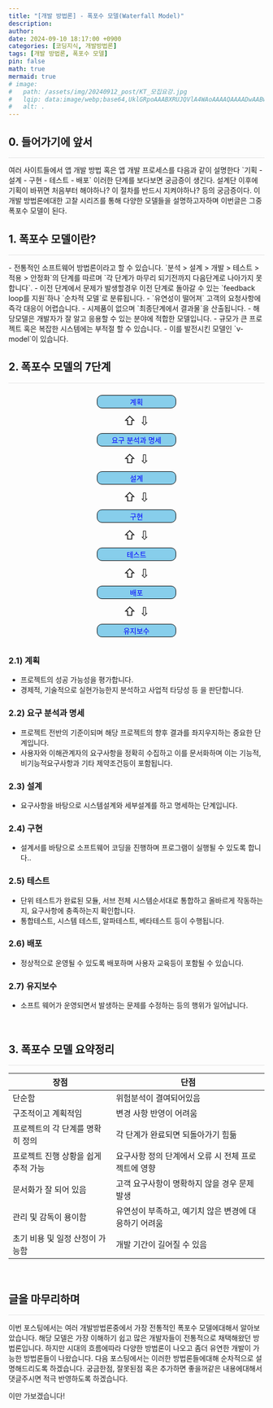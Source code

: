 ```yaml
---
title: "[개발 방법론] - 폭포수 모델(Waterfall Model)"
description: 
author:
date: 2024-09-10 18:17:00 +0900
categories: [코딩지식, 개발방법론]
tags: [개발 방법론, 폭포수 모델]
pin: false
math: true
mermaid: true
# image:
#   path: /assets/img/20240912_post/KT_모집요강.jpg
#   lqip: data:image/webp;base64,UklGRpoAAABXRUJQVlA4WAoAAAAQAAAADwAABwAAQUxQSDIAAAARL0AmbZurmr57yyIiqE8oiG0bejIYEQTgqiDA9vqnsUSI6H+oAERp2HZ65qP/VIAWAFZQOCBCAAAA8AEAnQEqEAAIAAVAfCWkAALp8sF8rgRgAP7o9FDvMCkMde9PK7euH5M1m6VWoDXf2FkP3BqV0ZYbO6NA/VFIAAAA
#   alt: .
---
```


## **0. 들어가기에 앞서**
<hr style="height: 0.5px; background-color: rgba(0, 0, 0, .1); border: none;" /> 
여러 사이트들에서 앱 개발 방법 혹은 앱 개발 프로세스를 다음과 같이 설명한다
`기획 - 설계 - 구현 - 테스트 - 배포` 이러한 단계를 보다보면 궁금증이 생긴다. 설계단 이후에 기획이 바뀌면 처음부터 해야하나? 이 절차를 반드시 지켜야하나? 등의 궁금증이다.
이개발 방법론에대한 고찰 시리즈를 통해 다양한 모델들을 설명하고자하며 이번글은 그중 폭포수 모델이 된다.

<br/>

## **1. 폭포수 모델이란?**
<hr style="height: 0.5px; background-color: rgba(0, 0, 0, .1); border: none;" /> 
- 전통적인 소프트웨어 방법론이라고 할 수 있습니다. `분석 > 설계 > 개발 > 테스트 > 적용 > 안정화`의 단계를 따르며 `각 단계가 마무리 되기전까지 다음단계로 나아가지 못합니다`.
- 이전 단계에서 문제가 발생할경우 이전 단계로 돌아갈 수 있는 `feedback loop를 지원`하나 `순차적 모델`로 분류됩니다.
- `유연성이 떨어져` 고객의 요청사항에 즉각 대응이 어렵습니다.
- 시제품이 없으며 `최종단계에서 결과물`을 산출됩니다.
- 해당모델은 개발자가 잘 알고 응용할 수 있는 분야에 적합한 모델입니다.
- 규모가 큰 프로젝트 혹은 복잡한 시스템에는 부적절 할 수 있습니다.
- 이를 발전시킨 모델인 `v-model`이 있습니다.

<br/>

## **2. 폭포수 모델의 7단계**
<hr style="height: 0.5px; background-color: rgba(0, 0, 0, .1); border: none;" /> 

<div style="text-align: center;">
    <div style="display: inline-block; width: 150px; padding: 2px; margin: 10px; border: 1px solid black; border-radius: 10px; text-align: center; background-color: skyblue; color: blue;">계획</div>
    <br/>
    <span style="font-size: 24px; margin: 0 10px; display: inline-block; vertical-align: middle;">⇧  ⇩</span>
    <br/>
    <div style="display: inline-block; width: 150px; padding: 2px; margin: 10px; border: 1px solid black; border-radius: 10px; text-align: center; background-color: skyblue; color: blue;">요구 분석과 명세</div>
    <br/>
    <span style="font-size: 24px; margin: 0 10px; display: inline-block; vertical-align: middle;">⇧  ⇩</span>
    <br/>
    <div style="display: inline-block; width: 150px; padding: 2px; margin: 10px; border: 1px solid black; border-radius: 10px; text-align: center; background-color: skyblue; color: blue;">설계</div>
    <br/>
    <span style="font-size: 24px; margin: 0 10px; display: inline-block; vertical-align: middle;">⇧  ⇩</span>
    <br/>
    <div style="display: inline-block; width: 150px; padding: 2px; margin: 10px; border: 1px solid black; border-radius: 10px; text-align: center; background-color: skyblue; color: blue;">구현</div>
    <br/>
    <span style="font-size: 24px; margin: 0 10px; display: inline-block; vertical-align: middle;">⇧  ⇩</span>
    <br/>
    <div style="display: inline-block; width: 150px; padding: 2px; margin: 10px; border: 1px solid black; border-radius: 10px; text-align: center; background-color: skyblue; color: blue;">테스트</div>
    <br/>
    <span style="font-size: 24px; margin: 0 10px; display: inline-block; vertical-align: middle;">⇧  ⇩</span>
    <br/>
    <div style="display: inline-block; width: 150px; padding: 2px; margin: 10px; border: 1px solid black; border-radius: 10px; text-align: center; background-color: skyblue; color: blue;">배포</div>
    <br/>
    <span style="font-size: 24px; margin: 0 10px; display: inline-block; vertical-align: middle;">⇧  ⇩</span>
    <br/>
    <div style="display: inline-block; width: 150px; padding: 2px; margin: 10px; border: 1px solid black; border-radius: 10px; text-align: center; background-color: skyblue; color: blue;">유지보수</div>
</div>


### 2.1) 계획
- 프로젝트의 성공 가능성을 평가합니다.
- 경제적, 기술적으로 실현가능한지 분석하고 사업적 타당성 등 을 판단합니다.

### 2.2) 요구 분석과 명세
- 프로젝트 전반의 기준이되며 해당 프로젝트의 향후 결과를 좌지우지하는 중요한 단계입니다.
- 사용자와 이해관계자의 요구사항을 정확히 수집하고 이를 문서화하며 이는 기능적, 비기능적요구사항과 기타 제약조건등이 포함됩니다.

### 2.3) 설계
- 요구사항을 바탕으로 시스템설계와 세부설계를 하고 명세하는 단계입니다.

### 2.4) 구현
- 설계서를 바탕으로 소프트웨어 코딩을 진행하며 프로그램이 실행될 수 있도록 합니다..

### 2.5) 테스트
- 단위 테스트가 완료된 모듈, 서브 전체 시스템순서대로 통합하고 올바르게 작동하는지, 요구사항에 충족하는지 확인합니다.
- 통합테스트, 시스템 테스트, 알파테스트, 베타테스트 등이 수행됩니다.

### 2.6) 배포
- 정상적으로 운영될 수 있도록 배포하며 사용자 교육등이 포함될 수 있습니다.

### 2.7) 유지보수
- 소프트 웨어가 운영되면서 발생하는 문제를 수정하는 등의 행위가 일어납니다.

<br/>

## **3. 폭포수 모델 요약정리**
<hr style="height: 0.5px; background-color: rgba(0, 0, 0, .1); border: none;" />

| **장점**                        | **단점**                      |
|----------------------------------|-------------------------------|
| 단순함                          | 위험분석이 결여되어있음         |
| 구조적이고 계획적임              | 변경 사항 반영이 어려움        |
| 프로젝트의 각 단계를 명확히 정의 | 각 단계가 완료되면 되돌아가기 힘듦 |
| 프로젝트 진행 상황을 쉽게 추적 가능 | 요구사항 정의 단계에서 오류 시 전체 프로젝트에 영향 |
| 문서화가 잘 되어 있음           | 고객 요구사항이 명확하지 않을 경우 문제 발생 |
| 관리 및 감독이 용이함            | 유연성이 부족하고, 예기치 않은 변경에 대응하기 어려움 |
| 초기 비용 및 일정 산정이 가능함   | 개발 기간이 길어질 수 있음     |

<br/>

## **글을 마무리하며**

<hr style="height: 0.5px; background-color: rgba(0, 0, 0, .1); border: none;" />

이번 포스팅에서는 여러 개발방법론중에서 가장 전통적인 폭포수 모델에대해서 알아보았습니다.
해당 모델은 가장 이해하기 쉽고 많은 개발자들이 전통적으로 채택해왔던 방법론입니다.
하지만 시대의 흐름에따라 다양한 방법론이 나오고 좀더 유연한 개발이 가능한 방법론들이 나왔습니다.
다음 포스팅에서는 이러한 방법론들에대해 순차적으로 설명해드리도록 하겠습니다.
궁금한점, 잘못된점 혹은 추가하면 좋을꺼같은 내용에대해서 댓글주시면 적극 반영하도록 하겠습니다.

이만 가보겠습니다!